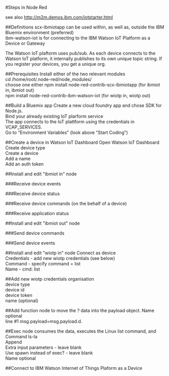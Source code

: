 #Steps in Node Red

see also http://m2m.demos.ibm.com/iotstarter.html

##Definitions
scx-ibmiotapp can be used within, as well as, outside the IBM Bluemix environment (preferred)   
ibm-watson-iot is for connecting to the IBM Watson IoT Platform as a Device or Gateway

The Watson IoT plaftorm uses pub/sub. As each device connects to the Watson IoT platform, it internally publishes to its own unique topic string. If you register your devices, you get a unique org.



##Prerequisites
  Install either of the two relevant modules  
  cd /home/root/.node-red/node_modules/  
  choose one either
  npm install node-red-contrib-scx-ibmiotapp  (for ibmiot in, ibmiot out)     
  npm install node-red-contrib-ibm-watson-iot (for wiotp in, wiotp out)       

##Build a Bluemix app
  Create a new cloud foundry app and chose SDK for Node.js.  
  Bind your already existing IoT plarform service   
  The app connects to the IoT plattform using the credentials in VCAP_SERVICES.  
  Go to “Environment Variables” (look above “Start Coding”) 

##Create a device in Watson IoT Dashboard
  Open Watson IoT Dashboard  
  Create device type  
  Create a device  
  Add a name  
  Add an auth token 
  
##Install and edit "ibmiot in" node

###Receive device events    

###Receive device status    

###Receive device commands (on the behalf of a device)    

###Receive application status   

##Install and edit "ibmiot out" node

###Send device commands

###Send device events

##Install and edit "wiotp in" node 
  Connect as device  
  Credentials - add new wiotp credentials (see below)  
  Command - specify command = list    
  Name - cmd: list    

##Add new wiotp credentials 
  organisation    
  device type  
  device id  
  device token    
  name (optional)  
  
##Add function node to move the ? data into the payload object. 
  Name optional <your name>  
  line #1 msg.payload=msg.payload.d.<your name>  
  
##Exec node consumes the data, executes the Linux list command, and 
  Command  ls-la    
  Append    
  Extra input parameters - leave blank    
  Use spawn instead of exec? - leave blank    
  Name optional 

##Connect to IBM Watson Internet of Things Plaform as a Device

  
